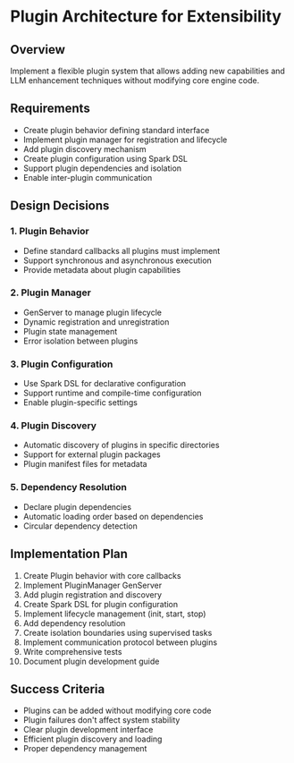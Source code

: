 # Plugin Architecture for Extensibility

## Overview
Implement a flexible plugin system that allows adding new capabilities and LLM enhancement techniques without modifying core engine code.

## Requirements
- Create plugin behavior defining standard interface
- Implement plugin manager for registration and lifecycle
- Add plugin discovery mechanism
- Create plugin configuration using Spark DSL
- Support plugin dependencies and isolation
- Enable inter-plugin communication

## Design Decisions

### 1. Plugin Behavior
- Define standard callbacks all plugins must implement
- Support synchronous and asynchronous execution
- Provide metadata about plugin capabilities

### 2. Plugin Manager
- GenServer to manage plugin lifecycle
- Dynamic registration and unregistration
- Plugin state management
- Error isolation between plugins

### 3. Plugin Configuration
- Use Spark DSL for declarative configuration
- Support runtime and compile-time configuration
- Enable plugin-specific settings

### 4. Plugin Discovery
- Automatic discovery of plugins in specific directories
- Support for external plugin packages
- Plugin manifest files for metadata

### 5. Dependency Resolution
- Declare plugin dependencies
- Automatic loading order based on dependencies
- Circular dependency detection

## Implementation Plan

1. Create Plugin behavior with core callbacks
2. Implement PluginManager GenServer
3. Add plugin registration and discovery
4. Create Spark DSL for plugin configuration
5. Implement lifecycle management (init, start, stop)
6. Add dependency resolution
7. Create isolation boundaries using supervised tasks
8. Implement communication protocol between plugins
9. Write comprehensive tests
10. Document plugin development guide

## Success Criteria
- Plugins can be added without modifying core code
- Plugin failures don't affect system stability
- Clear plugin development interface
- Efficient plugin discovery and loading
- Proper dependency management